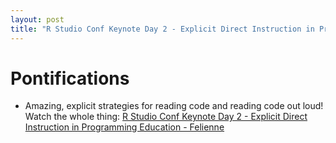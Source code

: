 ```yaml
---
layout: post
title: "R Studio Conf Keynote Day 2 - Explicit Direct Instruction in Programming Education - Felienne  aka 'It's 2019 read code out loud to teach coding'"
---
```

# Pontifications

* Amazing, explicit strategies for reading code and reading code out loud! Watch the whole thing: [R Studio Conf Keynote Day 2 - Explicit Direct Instruction in Programming Education - Felienne](https://resources.rstudio.com/rstudio-conf-2019/opening-keynote-day2)